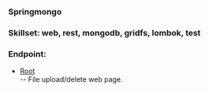 ### Springmongo

### Skillset: web, rest, mongodb, gridfs, lombok, test

### Endpoint:

* [Root](http://localhost:8080/)<br>
 -- File upload/delete web page.
